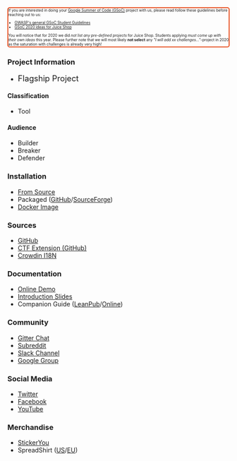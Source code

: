 <div style="border: 2px solid #E64A19; border-radius: 5px; font-size: 0.6em;">
If you are interested in doing your <a href="https://summerofcode.withgoogle.com" target="_blank">Google Summer of Code (GSoC)</a> project with us, please read follow these guidelines before reaching out to us:
<ul>
<li><a href="https://owasp.org/www-community/initiatives/gsoc/gsoc2020">OWASP's general GSoC Student Guidelines</a></li>
<li><a href="https://owasp.org/www-community/initiatives/gsoc/gsoc2020ideas#owasp-juice-shop">GSoC 2020 ideas for Juice Shop</a></li>
</ul>
You will notice that for 2020 we did <em>not list any pre-defined projects</em> for Juice Shop. Students applying <em>must come up with their own ideas</em> this year.
Please further note that we will most likely <strong>not select</strong> any <em>"I will add xx challenges..."</em>-project in 2020 as the saturation with challenges is already very high!
</div>

### Project Information

* <i class="fas fa-flag" style="font-size: 1.3em; color:#2ADA08;"></i>
  <span style="font-size: 1.3em;">Flagship Project</span>

#### Classification

* <i class="fas fa-tools" style="color:#233e81;"></i> Tool

#### Audience

* <i class="fas fa-toolbox" style="color:#233e81;"></i> Builder
* <i class="fas fa-hammer" style="color:#233e81;"></i> Breaker
* <i class="fas fa-shield-alt" style="color:#233e81;"></i> Defender

### Installation

* [From Source](https://github.com/bkimminich/juice-shop#from-sources)
* Packaged
  ([GitHub](https://github.com/bkimminich/juice-shop/releases/)/[SourceForge](https://sourceforge.net/projects/juice-shop/files/))
* [Docker Image](https://registry.hub.docker.com/u/bkimminich/juice-shop/)

### Sources

* [GitHub](https://github.com/bkimminich/juice-shop)
* [CTF Extension (GitHub)](https://github.com/bkimminich/juice-shop-ctf)
* [Crowdin I18N](https://crowdin.com/project/owasp-juice-shop)

### Documentation

* [Online Demo](https://juice-shop.herokuapp.com/)
* [Introduction Slides](http://bkimminich.github.io/juice-shop)
* Companion Guide
  ([LeanPub](https://leanpub.com/juice-shop)/[Online](https://pwning.owasp-juice.shop))

### Community

* [Gitter Chat](https://gitter.im/bkimminich/juice-shop)
* [Subreddit](https://www.reddit.com/r/owasp_juiceshop)
* [Slack Channel](https://owasp.slack.com/messages/project-juiceshop)
* [Google Group](https://groups.google.com/a/owasp.org/forum/#!forum/juice-shop-project)

### Social Media

* [Twitter](https://twitter.com/owasp_juiceshop)
* [Facebook](https://www.facebook.com/owasp.juiceshop)
* [YouTube](http://www.youtube.com/playlist?list=PLV9O4rIovHhO1y8_78GZfMbH6oznyx2g2)

### Merchandise

* [StickerYou](https://www.stickeryou.com/products/owasp-juice-shop/794)
* SpreadShirt
  ([US](http://shop.spreadshirt.com/juiceshop)/[EU](http://shop.spreadshirt.de/juiceshop))
